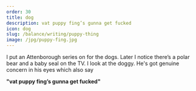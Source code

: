 ```yaml
---
order: 30
title: dog
description: vat puppy fing’s gunna get fucked
icon: dog
slug: /balance/writing/puppy-thing
image: /jpg/puppy-fing.jpg
---
```


I put an Attenborough series on for the dogs. Later I notice there’s a polar bear and a baby seal on the TV. I look at the doggy. He's got genuine concern in his eyes which also say

**"vat puppy fing’s gunna get fucked"**
